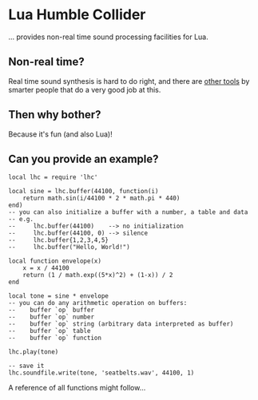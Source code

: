 # Lua Humble Collider

... provides non-real time sound processing facilities for Lua.

## Non-real time?

Real time sound synthesis is hard to do right, and there are
[other tools](http://supercollider.sourceforge.net/) by smarter people that
do a very good job at this.

## Then why bother?

Because it's fun (and also Lua)!

## Can you provide an example?

    local lhc = require 'lhc'
    
    local sine = lhc.buffer(44100, function(i)
        return math.sin(i/44100 * 2 * math.pi * 440)
    end)
    -- you can also initialize a buffer with a number, a table and data
    -- e.g.
    --     lhc.buffer(44100)    --> no initialization
    --     lhc.buffer(44100, 0) --> silence
    --     lhc.buffer{1,2,3,4,5}
    --     lhc.buffer("Hello, World!")
    
    local function envelope(x)
        x = x / 44100
        return (1 / math.exp((5*x)^2) + (1-x)) / 2
    end
    
    local tone = sine * envelope
    -- you can do any arithmetic operation on buffers:
    --    buffer `op` buffer
    --    buffer `op` number
    --    buffer `op` string (arbitrary data interpreted as buffer)
    --    buffer `op` table
    --    buffer `op` function
    
    lhc.play(tone)
    
    -- save it
    lhc.soundfile.write(tone, 'seatbelts.wav', 44100, 1)

A reference of all functions might follow...